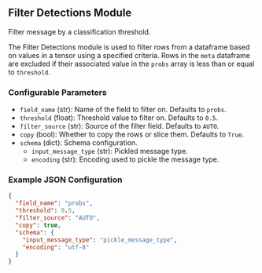 ## Filter Detections Module

Filter message by a classification threshold.

The Filter Detections module is used to filter rows from a dataframe based on values in a tensor using a specified criteria. Rows in the `meta` dataframe are excluded if their associated value in the `probs` array is less than or equal to `threshold`.

### Configurable Parameters

- `field_name` (str): Name of the field to filter on. Defaults to `probs`.
- `threshold` (float): Threshold value to filter on. Defaults to `0.5`.
- `filter_source` (str): Source of the filter field. Defaults to `AUTO`.
- `copy` (bool): Whether to copy the rows or slice them. Defaults to `True`.
- `schema` (dict): Schema configuration.
    - `input_message_type` (str): Pickled message type.
    - `encoding` (str): Encoding used to pickle the message type.

### Example JSON Configuration

```json
{
  "field_name": "probs",
  "threshold": 0.5,
  "filter_source": "AUTO",
  "copy": true,
  "schema": {
    "input_message_type": "pickle_message_type",
    "encoding": "utf-8"
  }
}
```